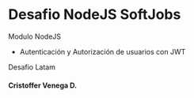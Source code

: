 # Desafio NodeJS SoftJobs 

Modulo NodeJS 
- Autenticación y Autorización de usuarios con JWT

 

Desafio Latam
#### Cristoffer Venega D.
